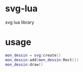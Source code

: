 # svg-lua
svg lua library


# usage
```lua
mon_dessin = svg:create()
mon_dessin:add(mon_dessin:Rect())
mon_dessin:draw()
```
